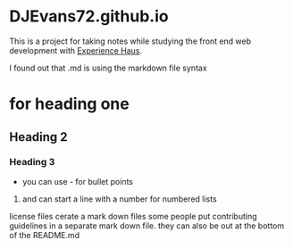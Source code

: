 # DJEvans72.github.io

This is a project for taking notes while studying the front end web development
with [Experience Haus](https://experiencehaus.com).

I found out that .md is using the markdown file syntax
# for heading one
## Heading 2
### Heading 3

- you can use - for bullet points

1. and can start a line with a number for numbered lists

license files cerate a mark down files
some people put contributing guidelines in a separate mark down file.
they can also be out at the bottom of the README.md

